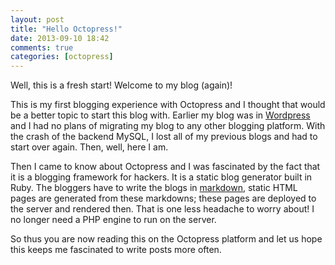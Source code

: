 ```yaml
---
layout: post
title: "Hello Octopress!"
date: 2013-09-10 18:42
comments: true
categories: [octopress]
---
```

Well, this is a fresh start! Welcome to my blog (again)!

This is my first blogging experience with Octopress and I thought that would be a better topic to start this blog with. Earlier my blog was in [Wordpress](http://wordpress.com/) and I had no plans of migrating my blog to any other blogging platform. With the crash of the backend MySQL, I lost all of my previous blogs and had to start over again. Then, well, here I am.

<!-- more -->

Then I came to know about Octopress and I was fascinated by the fact that it is a blogging framework for hackers. It is a static blog generator built in Ruby. The bloggers have to write the blogs in [markdown](http://daringfireball.net/projects/markdown/basics), static HTML pages are generated from these markdowns; these pages are deployed to the server and rendered then. That is one less headache to worry about! I no longer need a PHP engine to run on the server.

So thus you are now reading this on the Octopress platform and let us hope this keeps me fascinated to write posts more often.
